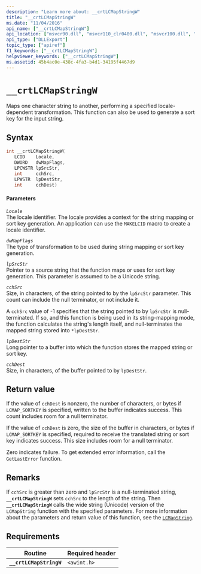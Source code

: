 ```yaml
---
description: "Learn more about: __crtLCMapStringW"
title: "__crtLCMapStringW"
ms.date: "11/04/2016"
api_name: ["__crtLCMapStringW"]
api_location: ["msvcr90.dll", "msvcr110_clr0400.dll", "msvcr100.dll", "msvcrt.dll", "msvcr120.dll", "msvcr110.dll", "msvcr80.dll"]
api_type: ["DLLExport"]
topic_type: ["apiref"]
f1_keywords: ["__crtLCMapStringW"]
helpviewer_keywords: ["__crtLCMapStringW"]
ms.assetid: 45b4ac0e-438c-4fa3-b4d1-34195f4467d9
---
```

# `__crtLCMapStringW`

Maps one character string to another, performing a specified locale-dependent transformation. This function can also be used to generate a sort key for the input string.

## Syntax

```cpp
int __crtLCMapStringW(
   LCID    Locale,
   DWORD   dwMapFlags,
   LPCWSTR lpSrcStr,
   int     cchSrc,
   LPWSTR  lpDestStr,
   int     cchDest)
```

#### Parameters

*`Locale`*\
The locale identifier. The locale provides a context for the string mapping or sort key generation. An application can use the `MAKELCID` macro to create a locale identifier.

*`dwMapFlags`*\
The type of transformation to be used during string mapping or sort key generation.

*`lpSrcStr`*\
Pointer to a source string that the function maps or uses for sort key generation. This parameter is assumed to be a Unicode string.

*`cchSrc`*\
Size, in characters, of the string pointed to by the `lpSrcStr` parameter. This count can include the null terminator, or not include it.

A `cchSrc` value of -1 specifies that the string pointed to by `lpSrcStr` is null-terminated. If so, and this function is being used in its string-mapping mode, the function calculates the string's length itself, and null-terminates the mapped string stored into `*lpDestStr`.

*`lpDestStr`*\
Long pointer to a buffer into which the function stores the mapped string or sort key.

*`cchDest`*\
Size, in characters, of the buffer pointed to by `lpDestStr`.

## Return value

If the value of `cchDest` is nonzero, the number of characters, or bytes if `LCMAP_SORTKEY` is specified, written to the buffer indicates success. This count includes room for a null terminator.

If the value of `cchDest` is zero, the size of the buffer in characters, or bytes if `LCMAP_SORTKEY` is specified, required to receive the translated string or sort key indicates success. This size includes room for a null terminator.

Zero indicates failure. To get extended error information, call the `GetLastError` function.

## Remarks

If `cchSrc` is greater than zero and `lpSrcStr` is a null-terminated string, **`__crtLCMapStringW`** sets `cchSrc` to the length of the string. Then **`__crtLCMapStringW`** calls the wide string (Unicode) version of the `LCMapString` function with the specified parameters. For more information about the parameters and return value of this function, see the [`LCMapString`](/windows/win32/api/winnls/nf-winnls-lcmapstringw).

## Requirements

| Routine | Required header |
|---|---|
| **`__crtLCMapStringW`** | `<awint.h>` |
